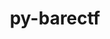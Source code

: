 ---
title: "py-barectf"
layout: cache
categories: [package, develop]
meta: {"versions": ["3.1.2"], "compilers": ["gcc@=11.4.0"], "oss": ["ubuntu22.04"], "platforms": ["linux"], "targets": ["x86_64_v3"], "stacks": ["e4s", "root"], "num_specs": 6, "num_specs_by_stack": {"e4s": 6, "root": 6}}
spec_details: [{"hash": "pveh2h4nw6df3wdstymk4cx552rsd347", "compiler": "gcc@=11.4.0", "versions": ["3.1.2"], "os": "ubuntu22.04", "platform": "linux", "target": "x86_64_v3", "variants": ["build_system=python_pip"], "stacks": ["e4s", "root"], "size": "-", "tarball": "https://binaries.spack.io/develop/build_cache/linux-ubuntu22.04-x86_64_v3/gcc-11.4.0/py-barectf-3.1.2/linux-ubuntu22.04-x86_64_v3-gcc-11.4.0-py-barectf-3.1.2-pveh2h4nw6df3wdstymk4cx552rsd347.spack"}, {"hash": "bhjlbpjwdav2fvgzpsvck6kw4n7dqspn", "compiler": "gcc@=11.4.0", "versions": ["3.1.2"], "os": "ubuntu22.04", "platform": "linux", "target": "x86_64_v3", "variants": ["build_system=python_pip"], "stacks": ["e4s", "root"], "size": "-", "tarball": "https://binaries.spack.io/develop/build_cache/linux-ubuntu22.04-x86_64_v3/gcc-11.4.0/py-barectf-3.1.2/linux-ubuntu22.04-x86_64_v3-gcc-11.4.0-py-barectf-3.1.2-bhjlbpjwdav2fvgzpsvck6kw4n7dqspn.spack"}, {"hash": "ktpdullra4hnamzrahvwjsnoozc6yslr", "compiler": "gcc@=11.4.0", "versions": ["3.1.2"], "os": "ubuntu22.04", "platform": "linux", "target": "x86_64_v3", "variants": ["build_system=python_pip"], "stacks": ["e4s", "root"], "size": "-", "tarball": "https://binaries.spack.io/develop/build_cache/linux-ubuntu22.04-x86_64_v3/gcc-11.4.0/py-barectf-3.1.2/linux-ubuntu22.04-x86_64_v3-gcc-11.4.0-py-barectf-3.1.2-ktpdullra4hnamzrahvwjsnoozc6yslr.spack"}, {"hash": "gn3y5mtr4dnoxl4i2tcogdkay7zqog2o", "compiler": "gcc@=11.4.0", "versions": ["3.1.2"], "os": "ubuntu22.04", "platform": "linux", "target": "x86_64_v3", "variants": ["build_system=python_pip"], "stacks": ["e4s", "root"], "size": "-", "tarball": "https://binaries.spack.io/develop/build_cache/linux-ubuntu22.04-x86_64_v3/gcc-11.4.0/py-barectf-3.1.2/linux-ubuntu22.04-x86_64_v3-gcc-11.4.0-py-barectf-3.1.2-gn3y5mtr4dnoxl4i2tcogdkay7zqog2o.spack"}, {"hash": "yx6rxxyysvkx5ioc4ezjipgl2ldldrme", "compiler": "gcc@=11.4.0", "versions": ["3.1.2"], "os": "ubuntu22.04", "platform": "linux", "target": "x86_64_v3", "variants": ["build_system=python_pip"], "stacks": ["e4s", "root"], "size": "-", "tarball": "https://binaries.spack.io/develop/build_cache/linux-ubuntu22.04-x86_64_v3/gcc-11.4.0/py-barectf-3.1.2/linux-ubuntu22.04-x86_64_v3-gcc-11.4.0-py-barectf-3.1.2-yx6rxxyysvkx5ioc4ezjipgl2ldldrme.spack"}, {"hash": "h2fr7jbonvfknjayjamymr2ol5urnhyv", "compiler": "gcc@=11.4.0", "versions": ["3.1.2"], "os": "ubuntu22.04", "platform": "linux", "target": "x86_64_v3", "variants": ["build_system=python_pip"], "stacks": ["e4s", "root"], "size": "-", "tarball": "https://binaries.spack.io/develop/build_cache/linux-ubuntu22.04-x86_64_v3/gcc-11.4.0/py-barectf-3.1.2/linux-ubuntu22.04-x86_64_v3-gcc-11.4.0-py-barectf-3.1.2-h2fr7jbonvfknjayjamymr2ol5urnhyv.spack"}]
---